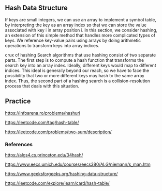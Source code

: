 ## Hash Data Structure

If keys are small integers, we can use an array to implement a symbol table, by interpreting the key as an array index so that we can store the value associated with key i in array position i. In this section, we consider hashing, an extension of this simple method that handles more complicated types of keys. We reference key-value pairs using arrays by doing arithmetic operations to transform keys into array indices.

crux of hashing
Search algorithms that use hashing consist of two separate parts. The first step is to compute a hash function that transforms the search key into an array index. Ideally, different keys would map to different indices. This ideal is generally beyond our reach, so we have to face the possibility that two or more different keys may hash to the same array index. Thus, the second part of a hashing search is a collision-resolution process that deals with this situation.

## Practice

https://infoarena.ro/problema/hashuri

https://leetcode.com/tag/hash-table/

https://leetcode.com/problems/two-sum/description/

### References

https://algs4.cs.princeton.edu/34hash/

https://www.eecs.umich.edu/courses/eecs380/ALG/niemann/s_man.htm

https://www.geeksforgeeks.org/hashing-data-structure/

https://leetcode.com/explore/learn/card/hash-table/
